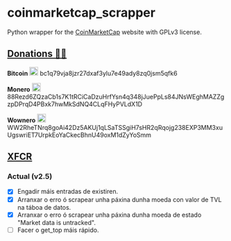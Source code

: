 #  coinmarketcap_scrapper

Python wrapper for the [CoinMarketCap](https://coinmarketcap.com/) website with GPLv3 license.

## [Donations 🙇🙇](https://github.com/Ran-n/doc/blob/main/doaz%C3%B3ns.md)

**Bitcoin** <img src="https://raw.githubusercontent.com/Ran-n/svgs/main/divisas/bitcoin/bitcoin_0.svg" width="20" alt="bitcoin logo" title="Bitcoin">
bc1q79vja8jzr27dxaf3ylu7e49ady8zq0jsm5qfk6

**Monero** <img src="https://raw.githubusercontent.com/Ran-n/svgs/main/divisas/monero/monero_0.svg" width="20" alt="monero logo" title="Monero">
88Rezd6ZQzaCb1s7K1tRCiCaDzuHrfYsn4q348jJuePpLs84JNsWEghMAZZgzpDPrqD4PBxk7hwMkSdNQ4CLqFHyPVLdX1D

**Wownero** <img src="https://raw.githubusercontent.com/Ran-n/svgs/main/divisas/wownero/wownero_0.svg" width="20" alt="wownero logo" title="Wownero">
WW2RheTNrq8goAi42Dz5AKUj1qLSaTSSgiH7sHR2qRqojg238EXP3MM3xuUgswriET7UrpkEoYaCkecBhnU49oxM1dZyYoSmm

## [XFCR](https://github.com/Ran-n/coinmarketcap_scrapper/blob/main/doc/xFCR/indekso.md)
### Actual (v2.5)
- [X] Engadir máis entradas de existiren.
- [X] Arranxar o erro ó scrapear unha páxina dunha moeda con valor de TVL na táboa de datos.
- [X] Arranxar o erro ó scrapear unha páxina dunha moeda de estado "Market data is untracked".
- [ ] Facer o get\_top máis rápido.
